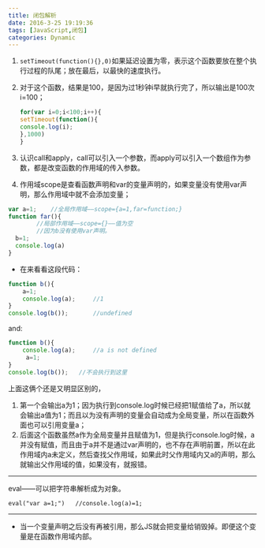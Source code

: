 ```yaml
---
title: 闭包解析
date: 2016-3-25 19:19:36
tags: [JavaScript,闭包]
categories: Dynamic
---
```

1. `setTimeout(function(){},0)`如果延迟设置为零，表示这个函数要放在整个执行过程的队尾；放在最后，以最快的速度执行。
   <!-- more -->
2. 对于这个函数，结果是100，是因为过1秒钟i早就执行完了，所以输出是100次i=100；

   ```javascript
   for(var i=0;i<100;i++){
   setTimeout(function(){
   console.log(i);
   },1000)
   }
   ```

3. 认识call和apply，call可以引入一个参数，而apply可以引入一个数组作为参数，都是改变函数的作用域的传入参数。

4. 作用域scope是查看函数声明和var的变量声明的，如果变量没有使用var声明，那么作用域中就不会添加变量；

```javascript
var a=1;	//全局作用域——scope={a=1,far=function;}
function far(){
  		//局部作用域——scope={}——值为空
  		//因为b没有使用var声明。
  b=1;
  console.log(a)
}
```

- 在来看看这段代码：

```javascript
function b(){
	a=1;
	console.log(a);		//1
}
console.log(b());		//undefined
```

and:

```javascript
function b(){
	console.log(a);		//a is not defined
 	 a=1;
}
console.log(b());	//不会执行到这里
```

上面这俩个还是又明显区别的，

1. 第一个会输出a为1；因为执行到console.log时候已经把1赋值给了a，所以就会输出a值为1；而且以为没有声明的变量会自动成为全局变量，所以在函数外面也可以引用变量a；
2. 后面这个函数虽然a作为全局变量并且赋值为1，但是执行console.log时候，a并没有赋值，而且由于a并不是通过var声明的，也不存在声明前置，所以在此作用域内a未定义，然后查找父作用域，如果此时父作用域内又a的声明，那么就输出父作用域的值，如果没有，就报错。


---

eval——可以把字符串解析成为对象。

`eval("var a=1;")	//console.log(a)=1;`

---



- 当一个变量声明之后没有再被引用，那么JS就会把变量给销毁掉。即便这个变量是在函数作用域内部。